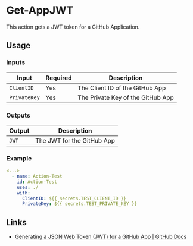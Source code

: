 # Get-AppJWT

This action gets a JWT token for a GitHub Application.

## Usage

### Inputs

| Input | Required | Description |
| ----- | -------- | ----------- |
| `ClientID` | Yes | The Client ID of the GitHub App |
| `PrivateKey` | Yes | The Private Key of the GitHub App |

### Outputs

| Output | Description |
| ------ | ----------- |
| `JWT` | The JWT for the GitHub App |

### Example

```yaml
<...>
  - name: Action-Test
    id: Action-Test
    uses: ./
    with:
      ClientID: ${{ secrets.TEST_CLIENT_ID }}
      PrivateKey: ${{ secrets.TEST_PRIVATE_KEY }}
```

## Links

- [Generating a JSON Web Token (JWT) for a GitHub App | GitHub Docs](https://docs.github.com/en/apps/creating-github-apps/authenticating-with-a-github-app/generating-a-json-web-token-jwt-for-a-github-app)
